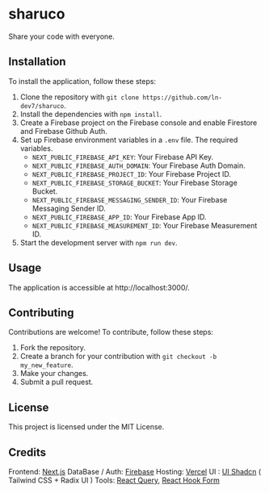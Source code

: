 # sharuco

Share your code with everyone.

## Installation

To install the application, follow these steps:

1. Clone the repository with `git clone https://github.com/ln-dev7/sharuco`.
2. Install the dependencies with `npm install`.
3. Create a Firebase project on the Firebase console and enable Firestore and Firebase Github Auth.
4. Set up Firebase environment variables in a `.env` file. The required variables.
   - `NEXT_PUBLIC_FIREBASE_API_KEY`: Your Firebase API Key.
   - `NEXT_PUBLIC_FIREBASE_AUTH_DOMAIN`: Your Firebase Auth Domain.
   - `NEXT_PUBLIC_FIREBASE_PROJECT_ID`: Your Firebase Project ID.
   - `NEXT_PUBLIC_FIREBASE_STORAGE_BUCKET`: Your Firebase Storage Bucket.
   - `NEXT_PUBLIC_FIREBASE_MESSAGING_SENDER_ID`: Your Firebase Messaging Sender ID.
   - `NEXT_PUBLIC_FIREBASE_APP_ID`: Your Firebase App ID.
   - `NEXT_PUBLIC_FIREBASE_MEASUREMENT_ID`: Your Firebase Measurement ID.
5. Start the development server with `npm run dev`.

## Usage

The application is accessible at http://localhost:3000/.

## Contributing

Contributions are welcome! To contribute, follow these steps:

1. Fork the repository.
2. Create a branch for your contribution with `git checkout -b my_new_feature`.
3. Make your changes.
4. Submit a pull request.

## License

This project is licensed under the MIT License.

## Credits

Frontend: [Next.js](https://nextjs.org/)
DataBase / Auth: [Firebase](https://firebase.google.com/)
Hosting: [Vercel](https://vercel.com/)
UI : [UI Shadcn](https://ui.shadcn.com/) ( Tailwind CSS + Radix UI )
Tools: [React Query](https://tanstack.com/query/v3/), [React Hook Form](https://react-hook-form.com/)
